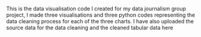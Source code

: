 This is the data visualisation code I created for my data journalism group project, I made three visualisations and three python codes representing the data cleaning process for each of the three charts. I have also uploaded the source data for the data cleaning and the cleaned tabular data here
